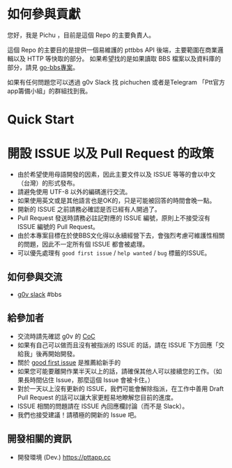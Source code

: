 # 如何參與貢獻

您好，我是 Pichu ，目前是這個 Repo 的主要負責人。

這個 Repo 的主要目的是提供一個易維護的 pttbbs API 後端，主要範圍在商業邏輯以及 HTTP 等快取的部分。
如果希望找的是如果讀取 BBS 檔案以及資料庫的部分，請見 [go-bbs專案](https://github.com/Ptt-official-app/)。

如果有任何問題您可以透過 g0v Slack 找 pichuchen 或者是Telegram 「Ptt官方app籌備小組」的群組找到我。

# Quick Start



# 開設 ISSUE 以及 Pull Request 的政策

* 由於希望使用母語開發的因素，因此主要文件以及 ISSUE 等等的會以中文（台灣）的形式發布。
* 請避免使用 UTF-8 以外的編碼進行交流。
* 如果使用英文或是其他語言也是OK的，只是可能被回答的時間會晚一點。
* 開新的 ISSUE 之前請務必確認是否已經有人開過了。
* Pull Request 發送時請務必註記對應的 ISSUE 編號，原則上不接受沒有 ISSUE 編號的 Pull Request。
* 由於本專案目標在於使BBS文化得以永續經營下去，會強烈考慮可維護性相關的問題，因此不一定所有個 ISSUE 都會被處理。
* 可以優先處理有 `good first issue` / `help wanted` / `bug` 標籤的ISSUE。

## 如何參與交流

* [g0v slack](https://join.g0v.tw/) #bbs

## 給參加者

* 交流時請先確認 g0v 的 [CoC](https://github.com/g0v/coc/blob/master/COC.md)
* 如果有自己可以做而且沒有被指派的 ISSUE 的話，請在 ISSUE 下方回應「交給我」後再開始開發。
* 關於 [good first issue](https://github.com/PichuChen/go-bbs/issues?q=is%3Aissue+is%3Aopen+label%3A%22good+first+issue%22) 是推薦給新手的
* 如果您可能要離開作業半天以上的話，請確保其他人可以接續您的工作。（如果長時間佔住 Issue，那麼這個 Issue 會被卡住。）
* 對於一天以上沒有更新的 ISSUE，我們可能會解除指派，在工作中善用 Draft Pull Request 的話可以讓大家更輕易地瞭解您目前的進度。
* ISSUE 相關的問題請在 ISSUE 內回應欄討論（而不是 Slack）。
* 我們也接受建議！請積極的開新的 Issue 吧。

## 開發相關的資訊

* 開發環境 (Dev.) https://pttapp.cc
